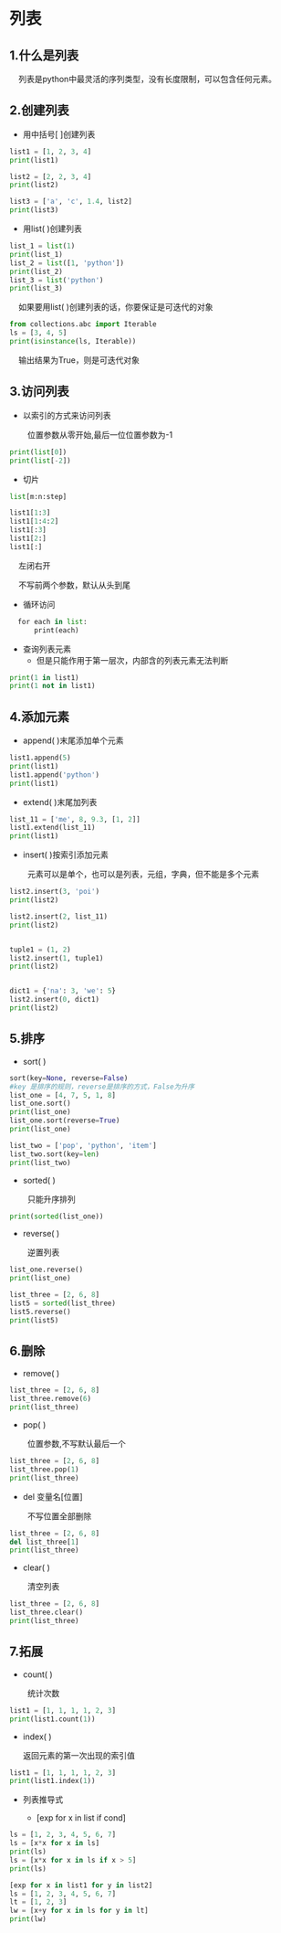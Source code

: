# 列表

## 1.什么是列表

    列表是python中最灵活的序列类型，没有长度限制，可以包含任何元素。

## 2.创建列表

- 用中括号[ ]创建列表

```python
list1 = [1, 2, 3, 4]
print(list1)
```

```python
list2 = [2, 2, 3, 4]
print(list2)
```

```python
list3 = ['a', 'c', 1.4, list2]
print(list3)
```

- 用list( )创建列表

```python
list_1 = list(1)
print(list_1)
list_2 = list([1, 'python'])
print(list_2)
list_3 = list('python')
print(list_3)
```

    如果要用list( )创建列表的话，你要保证是可迭代的对象

```python
from collections.abc import Iterable
ls = [3, 4, 5]
print(isinstance(ls, Iterable))
```

    输出结果为True，则是可迭代对象

## 3.访问列表

- 以索引的方式来访问列表

        位置参数从零开始,最后一位位置参数为-1

```python
print(list[0])
print(list[-2])
```

- 切片

```python
list[m:n:step]        
```

```python
list1[1:3]
list1[1:4:2]
list1[:3]
list1[2:]
list1[:]
```

    左闭右开

    不写前两个参数，默认从头到尾

- 循环访问

```python
  for each in list:
      print(each)
```

- 查询列表元素
  - 但是只能作用于第一层次，内部含的列表元素无法判断

```python
print(1 in list1)
print(1 not in list1)
```

## 4.添加元素

- append( )末尾添加单个元素

```python
list1.append(5)
print(list1)
list1.append('python')
print(list1)
```

- extend( )末尾加列表

```python
list_11 = ['me', 8, 9.3, [1, 2]]
list1.extend(list_11)
print(list1)
```

- insert( )按索引添加元素

        元素可以是单个，也可以是列表，元组，字典，但不能是多个元素

```python
list2.insert(3, 'poi')
print(list2)

list2.insert(2, list_11)
print(list2)


tuple1 = (1, 2)
list2.insert(1, tuple1)
print(list2)


dict1 = {'na': 3, 'we': 5}
list2.insert(0, dict1)
print(list2)
```

## 5.排序

- sort( )

```python
sort(key=None, reverse=False)
#key 是排序的规则，reverse是排序的方式，False为升序
list_one = [4, 7, 5, 1, 8]
list_one.sort()
print(list_one)
list_one.sort(reverse=True)
print(list_one)

list_two = ['pop', 'python', 'item']
list_two.sort(key=len)
print(list_two)
```

- sorted( )

        只能升序排列

```python
print(sorted(list_one))
```

- reverse( )

        逆置列表

```python
list_one.reverse()
print(list_one)

list_three = [2, 6, 8]
list5 = sorted(list_three)
list5.reverse()
print(list5)
```

## 6.删除

- remove( )

```python
list_three = [2, 6, 8]
list_three.remove(6)
print(list_three)
```

- pop( )

        位置参数,不写默认最后一个

```python
list_three = [2, 6, 8]
list_three.pop(1)
print(list_three)
```

- del 变量名[位置]

        不写位置全部删除

```python
list_three = [2, 6, 8]
del list_three[1]
print(list_three)
```

- clear( )

        清空列表

```python
list_three = [2, 6, 8]
list_three.clear()
print(list_three)
```

## 7.拓展

- count( )

        统计次数

```python
list1 = [1, 1, 1, 1, 2, 3]
print(list1.count(1))        
```

- index( )
  
  返回元素的第一次出现的索引值

```python
list1 = [1, 1, 1, 1, 2, 3]
print(list1.index(1))  
```

- 列表推导式
  
  - [exp for x in list if cond]

```python
ls = [1, 2, 3, 4, 5, 6, 7]
ls = [x*x for x in ls]
print(ls)
ls = [x*x for x in ls if x > 5]
print(ls)
```

```python
[exp for x in list1 for y in list2]
ls = [1, 2, 3, 4, 5, 6, 7]
lt = [1, 2, 3]
lw = [x+y for x in ls for y in lt]
print(lw)
```
